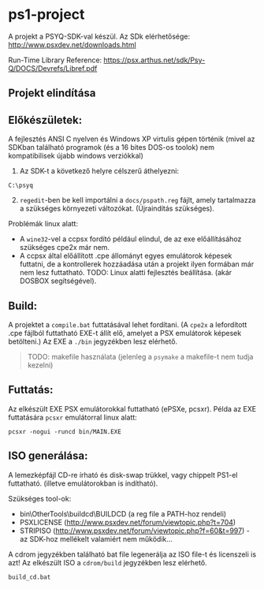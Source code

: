 # ps1-project

A projekt a PSYQ-SDK-val készül. Az SDk elérhetősége: http://www.psxdev.net/downloads.html

Run-Time Library Reference: https://psx.arthus.net/sdk/Psy-Q/DOCS/Devrefs/Libref.pdf

## Projekt elindítása

## Előkészületek:
A fejlesztés ANSI C nyelven és Windows XP virtulis gépen történik (mivel az SDKban található programok (és a 16 bites DOS-os toolok) nem kompatibilisek újabb windows verziókkal)

1. Az SDK-t a következő helyre célszerű áthelyezni:
```text
C:\psyq
```
2. `regedit`-ben be kell importálni a `docs/pspath.reg` fájlt, amely tartalmazza a szükséges környezeti változókat. (Újraindítás szükséges).


Problémák linux alatt:
- A `wine32`-vel a ccpsx fordító például elindul, de az exe előállításához szükséges cpe2x már nem.
- A ccpsx által előállított .cpe állományt egyes emulátorok képesek futtatni, de a kontrollerek hozzáadása után a projekt ilyen formában már nem lesz futtatható.
TODO: Linux alatti fejlesztés beállítása. (akár DOSBOX segítségével).


## Build:
A projektet a `compile.bat` futtatásával lehet fordítani. (A `cpe2x` a lefordított .cpe fájlból futtatható EXE-t állít elő, amelyet a PSX emulátorok képesek betölteni.) Az EXE a `./bin` jegyzékben lesz elérhető.
> TODO: makefile használata (jelenleg a `psymake` a makefile-t nem tudja kezelni)


## Futtatás:
Az elkészült EXE PSX emulátorokkal futtatható (ePSXe, pcsxr).
Példa az EXE futtatására `pcsxr` emulátorral linux alatt:

```shell
pcsxr -nogui -runcd bin/MAIN.EXE
```


## ISO generálása:
A lemezképfájl CD-re írható és disk-swap trükkel, vagy chippelt PS1-el futtatható. (illetve emulátorokban is indítható).

Szükséges tool-ok:
- bin\OtherTools\buildcd\BUILDCD (a reg file a PATH-hoz rendeli)
- PSXLICENSE (http://www.psxdev.net/forum/viewtopic.php?t=704)
- STRIPISO (http://www.psxdev.net/forum/viewtopic.php?f=60&t=997) - az SDK-hoz mellékelt valamiért nem működik...

A cdrom jegyzékben található bat file legenerálja az ISO file-t és licenszeli is azt! Az elkészült ISO a `cdrom/build` jegyzékben lesz elérhető.
```shell
build_cd.bat
```

